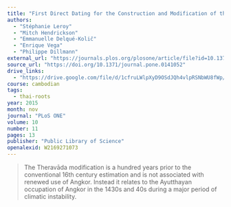 ```yaml
---
title: "First Direct Dating for the Construction and Modification of the Baphuon Temple Mountain in Angkor, Cambodia"
authors:
  - "Stéphanie Leroy"
  - "Mitch Hendrickson"
  - "Emmanuelle Delqué-Količ"
  - "Enrique Vega"
  - "Philippe Dillmann"
external_url: "https://journals.plos.org/plosone/article/file?id=10.1371/journal.pone.0141052&type=printable"
source_url: "https://doi.org/10.1371/journal.pone.0141052"
drive_links:
  - "https://drive.google.com/file/d/1cfruLWlpXyD9OSdJQh4vlpRSNbWU8fWp/view?usp=drivesdk"
course: cambodian
tags:
  - thai-roots
year: 2015
month: nov
journal: "PLoS ONE"
volume: 10
number: 11
pages: 13
publisher: "Public Library of Science"
openalexid: W2169271073
---
```


> The Theravāda modification is a hundred years prior to the conventional 16th century estimation and is not associated with renewed use of Angkor.
> Instead it relates to the Ayutthayan occupation of Angkor in the 1430s and 40s during a major period of climatic instability.
